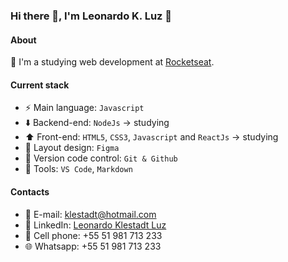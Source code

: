 ### Hi there 👋, I'm Leonardo K. Luz 🎉

#### About
🚀 I'm a studying web development at [Rocketseat](https://rocketseat.com.br).

#### Current stack
- ⚡️ Main language: `Javascript`
- ⬇️ Backend-end: `NodeJs` -> studying
- ⬆️ Front-end: `HTML5`, `CSS3`, `Javascript` and `ReactJs` -> studying
- 🎨 Layout design: `Figma`
- 🔖 Version code control: `Git & Github`
- 🔧 Tools: `VS Code`, `Markdown`

#### Contacts

- 📝 E-mail: klestadt@hotmail.com
- 👷 LinkedIn: [Leonardo Klestadt Luz](https://www.linkedin.com/in/leonardo-klestadt-luz-54036419/)
- 📱 Cell phone: +55 51 981 713 233
- 🌐 Whatsapp: +55 51 981 713 233
